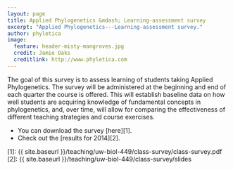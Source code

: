 ```yaml
---
layout: page
title: Applied Phylogenetics &mdash; Learning-assessment survey
excerpt: "Applied Phylogenetics---Learning-assessment survey."
author: phyletica
image:
  feature: header-misty-mangroves.jpg
  credit: Jamie Oaks
  creditlink: http://www.phyletica.com
---
```


The goal of this survey is to assess learning of students taking Applied
Phylogenetics. The survey will be administered at the beginning and end of each
quarter the course is offered. This will establish baseline data on how well
students are acquiring knowledge of fundamental concepts in phylogenetics, and,
over time, will allow for comparing the effectiveness of different teaching
strategies and course exercises.

*   You can download the survey [here][1].
*   Check out the [results for 2014][2].

 [1]: {{ site.baseurl }}/teaching/uw-biol-449/class-survey/class-survey.pdf
 [2]: {{ site.baseurl }}/teaching/uw-biol-449/class-survey/slides
